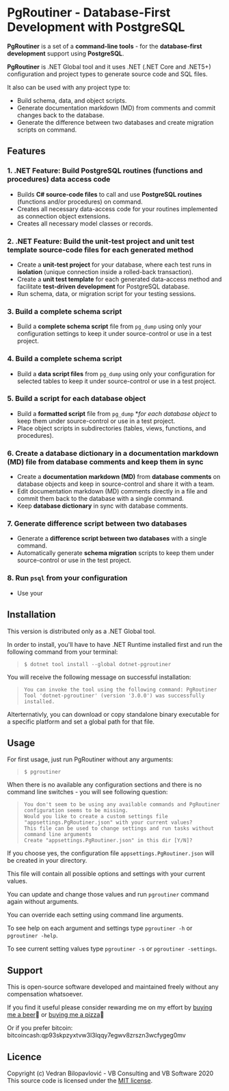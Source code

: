 ﻿# PgRoutiner - Database-First Development with PostgreSQL

**PgRoutiner** is a set of a **command-line tools** - for the **database-first development** support using **PostgreSQL**.

**PgRoutiner** is .NET Global tool and it uses .NET (.NET Core and .NET5+) configuration and project types to generate source code and SQL files.

It also can be used with any project type to:

- Build schema, data, and object scripts.
- Generate documentation markdown (MD) from comments and commit changes back to the database.
- Generate the difference between two databases and create migration scripts on command.

## Features

### 1. .NET Feature: Build PostgreSQL routines (functions and procedures) data access code

- Builds **C# source-code files** to call and use **PostgreSQL routines** (functions and/or procedures) on command.
- Creates all necessary data-access code for your routines implemented as connection object extensions.
- Creates all necessary model classes or records.

### 2. .NET Feature: Build the unit-test project and unit test template source-code files for each generated method

- Create a **unit-test project** for your database, where each test runs in **isolation** (unique connection inside a rolled-back transaction).
- Create a **unit test template** for each generated data-access method and facilitate **test-driven development** for PostgreSQL database. 
- Run schema, data, or migration script for your testing sessions.

### 3. Build a complete schema script

- Build a **complete schema script** file from `pg_dump` using only your configuration settings to keep it under source-control or use in a test project.

### 4. Build a complete schema script

- Build a **data script files** from `pg_dump` using only your configuration for selected tables to keep it under source-control or use in a test project.

### 5. Build a script for each database object

- Build a **formatted script** file from `pg_dump` **for each database object* to keep them under source-control or use in a test project.
- Place object scripts in subdirectories (tables, views, functions, and procedures).

### 6. Create a database dictionary in a documentation markdown (MD) file from database comments and keep them in sync

- Create a **documentation markdown (MD)** from **database comments** on database objects and keep in source-control and share it with a team.
- Edit documentation markdown (MD) comments directly in a file and commit them back to the database with a single command.
- Keep **database dictionary** in sync with database comments.

### 7. Generate difference script between two databases

- Generate a **difference script between two databases** with a single command.
- Automatically generate **schema migration** scripts to keep them under source-control or use in the test project.

### 8. Run `psql` from your configuration

- Use your

## Installation

This version is distributed only as a .NET Global tool.

In order to install, you'll have to have .NET Runtime installed first and run the following command from your terminal:

> ```
> $ dotnet tool install --global dotnet-pgroutiner
> ```

You will receive the following message on successful installation:

> ```
> You can invoke the tool using the following command: PgRoutiner
> Tool 'dotnet-pgroutiner' (version '3.0.0') was successfully installed.
> ```

Alterternativly, you can download or copy standalone binary executable for a specific platform and set a global path for that file.

## Usage

For first usage, just run PgRoutiner without any arguments:

> ```
> $ pgroutiner
> ```

When there is no available any configuration sections and there is no command line switches - you will see following question:

>```
>You don't seem to be using any available commands and PgRoutiner configuration seems to be missing.
>Would you like to create a custom settings file "appsettings.PgRoutiner.json" with your current values?
>This file can be used to change settings and run tasks without command line arguments
>Create "appsettings.PgRoutiner.json" in this dir [Y/N]?
>```

If you choose yes, the configuration file `appsettings.PgRoutiner.json` will be created in your directory.

This file will contain all possible options and settings with your current values. 

You can update and change those values and run `pgroutiner` command again without arguments.

You can override each setting using command line arguments.

To see help on each argument and settings type `pgroutiner -h` or `pgroutiner -help`.

To see current setting values type `pgroutiner -s` or `pgroutiner -settings`.

## Support
 
This is open-source software developed and maintained freely without any compensation whatsoever.
 
If you find it useful please consider rewarding me on my effort by [buying me a beer](https://www.paypal.me/vbsoftware/5)🍻 or [buying me a pizza](https://www.paypal.me/vbsoftware/10)🍕
 
Or if you prefer bitcoin:
bitcoincash:qp93skpzyxtvw3l3lqqy7egwv8zrszn3wcfygeg0mv
 
## Licence
 
Copyright (c) Vedran Bilopavlović - VB Consulting and VB Software 2020
This source code is licensed under the [MIT license](https://github.com/vb-consulting/PgRoutiner/blob/master/LICENSE).

